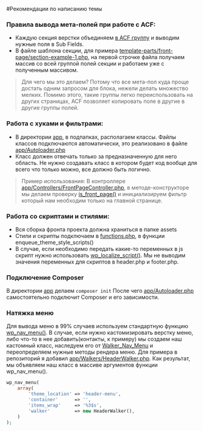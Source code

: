 #Рекомендации по написанию темы

### Правила вывода мета-полей при работе с ACF:
- Каждую секция верстки объединяем [в ACF группу](https://www.advancedcustomfields.com/resources/group/) и выводим нужные поля в Sub Fields. 
- В файле шаблона секции, для примера [template-parts/front-page/section-example-1.php](template-parts/front-page/section-example-1.php), на первой строчке файла получаем массив со всей группой полей секции и работаем уже с полученным массивом.
> Для чего мы это делаем? Потому что все мета-пол куда проще достать одним запросом для блока, нежели делать множество мелких. Помимо этого, такие группы легко переиспользовать на других страницах, ACF позволяет копировать поле в другие в другие группы полей.

### Работа с хуками и фильтрами:
- В директории [app](app), в подпапках, располагаем классы. Файлы классов подключаются автоматически, это реализовано в файле [app/Autoloader.php](app/Autoloader.php)  
- Класс должен отвечать только за предназначенную для него область. Не нужно создавать класс в котором будет код вообще для всего что только можно, все должно быть логично.

> Пример использования: 
> В контроллере [app/Controllers/FrontPageController.php](app/Controllers/FrontPageController.php), в методе-конструкторе мы делаем проверку [is_front_page()](https://misha.agency/wordpress/is_front_page.html) и инициализируем фильтр который нам необходим только на главной странице.

### Работа со скриптами и стилями:
- Вся сборка фронта проекта должна храниться в папке assets
- Стили и скрипты подключаем в [functions.php](functions.php), в функции enqueue_theme_style_scripts()
- В случае, если необходимо передать какие-то переменных в js скрипт нужно использовать [wp_localize_script()](https://misha.agency/wordpress/wp_localize_script.html). Мы не выводим значения переменных для скриптов в header.php и footer.php.

### Подключение Composer
В директории [app](app) делаем `composer init`
После чего [app/Autoloader.php](app/Autoloader.php) самостоятельно подключит Composer и его зависимости.

### Натяжка меню
Для вывода меню в 99% случаев используем стандартную функцию [wp_nav_menu()](https://misha.agency/wordpress/wp_nav_menu.html). В случае, если нужно кастомизировать верстку меню, либо что-то в нее добавить(контакты, к примеру) мы создаем наш кастомный класс, наследуем его от [Walker_Nav_Menu](https://developer.wordpress.org/reference/classes/walker_nav_menu/) и переопределяем нужные методы рендера меню. Для примера в репозиторий я добавил [app/Walkers/HeaderWalker.php](app/Walkers/HeaderWalker.php). Как результат, мы объявляем наш класс в массиве аргументов функции wp_nav_menu().
```php
wp_nav_menu(
    array(
        'theme_location' => 'header-menu',
        'container'      => '',
        'items_wrap'     => '%3$s',
        'walker'         => new HeaderWalker(),
    )
);
```
